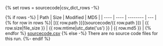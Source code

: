 {% set rows = sourcecode|csv_dict_rows -%}

{% if rows -%}
| Path | Size | Modified | MD5 |
| ---- | ---- | -------- | --- |
{% for row in rows %}| [{{ row.path }}](sourcecode/{{ row.path }}) | {{ row.size|file_size }} | {{ row.mtime|utc_date('us') }} | {{ row.md5 }} |
{% endfor %}
[sourcecode.csv](sourcecode.csv)
{% else -%}
There are no source code files for this run.
{%- endif %}
